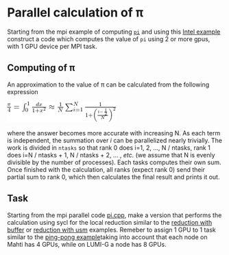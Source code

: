 # Parallel calculation of π
Starting from the mpi example of computing [`pi`](https://github.com/csc-training/mpi-introduction/edit/main/parallel-pi/solution/pi.cpp) and using this [Intel example](https://www.intel.com/content/www/us/en/developer/articles/technical/compile-and-run-mpi-programs-using-dpcpp-language.html) construct a code which computes the value of `pi` using 2 or more gpus, with 1 GPU device per MPI task.

<!-- Adapted from material by EPCC https://github.com/EPCCed/archer2-MPI-2020-05-14 -->

## Computing of π

An approximation to the value of π can be calculated from the following 
expression

<!--
\frac{\pi}{4} = \int_0^1 \frac{dx}{1+x^2} \approx \frac{1}{N} \sum_{i=1}^N \frac{1}{1+\left( \frac{i-\frac{1}{2}}{N}\right)^2}
-->
![img](img/eq1.png)

where the answer becomes more accurate with increasing N. As each term is independent, the summation over *i* can be parallelized nearly trivially. The work is divided in `ntasks` so that rank 0 does i=1, 2, ..., N / ntasks, rank 1 does i=N / ntasks + 1, N / ntasks + 2, ... , *etc.* (we assume that N is evenly divisible by the number of processes). Each tasks computes their own sum. Once finished with the calculation, all ranks (expect rank 0) send their partial sum to rank 0, which then calculates the final result and prints it out. 
## Task
Starting from the mpi parallel code [pi.cpp](cpu/pi.cpp), make a version that performs the calculation using  sycl for the local reduction similar to the [reduction with buffer](05-reduction/reduction_simple_buffer.cpp) or [reduction with usm](05-reduction/reduction_simple_usm.cpp) examples. Remeber to assign 1 GPU to 1 task similar to the [ping-pong example](../08-ping-pong/pp_with_usm.cpp)taking into account that each node on Mahti has 4 GPUs, while on LUMI-G a node has 8 GPUs. 
